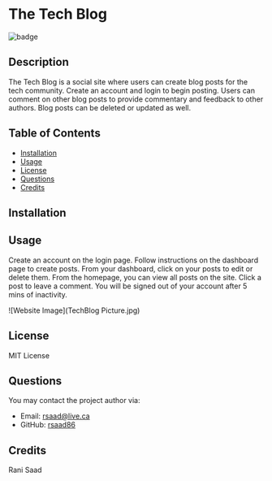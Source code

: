 # The Tech Blog

![badge](https://img.shields.io/badge/license-MIT%20License-green)

## Description

The Tech Blog is a social site where users can create blog posts for the tech community. Create an account and login to begin posting. Users can comment on other blog posts to provide commentary and feedback to other authors. Blog posts can be deleted or updated as well.

## Table of Contents

- [Installation](#Installation)
- [Usage](#Usage)
- [License](#License)
- [Questions](#Questions)
- [Credits](#Credits)

## Installation

<!-- No installation required. Go to https://the-tech-blog-17676761123.herokuapp.com/ to begin using The Tech Blog. -->

## Usage

Create an account on the login page. Follow instructions on the dashboard page to create posts. From your dashboard, click on your posts to edit or delete them. From the homepage, you can view all posts on the site. Click a post to leave a comment. You will be signed out of your account after 5 mins of inactivity.

![Website Image](TechBlog Picture.jpg)

## License

MIT License

## Questions

You may contact the project author via:

- Email: rsaad@live.ca
- GitHub: [rsaad86](https://github.com/rsaad86)

## Credits

Rani Saad
